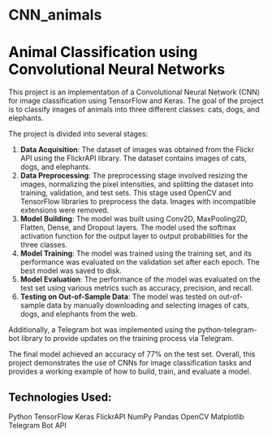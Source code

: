 # CNN_animals
# <font color=black>**Animal Classification using Convolutional Neural Networks**</font>
This project is an implementation of a Convolutional Neural Network (CNN) for image classification using TensorFlow and Keras. The goal of the project is to classify images of animals into three different classes: cats, dogs, and elephants.

The project is divided into several stages:

1. <font>**Data Acquisition**</font>: The dataset of images was obtained from the Flickr API using the FlickrAPI library. The dataset contains images of cats, dogs, and elephants.
2. <font>**Data Preprocessing**</font>: The preprocessing stage involved resizing the images, normalizing the pixel intensities, and splitting the dataset into training, validation, and test sets. This stage used OpenCV and TensorFlow libraries to preprocess the data. Images with incompatible extensions were removed.
3. <font>**Model Building**</font>: The model was built using Conv2D, MaxPooling2D, Flatten, Dense, and Dropout layers. The model used the softmax activation function for the output layer to output probabilities for the three classes.
4. <font>**Model Training**</font>: The model was trained using the training set, and its performance was evaluated on the validation set after each epoch. The best model was saved to disk.
5. <font>**Model Evaluation**</font>: The performance of the model was evaluated on the test set using various metrics such as accuracy, precision, and recall.
6. <font>**Testing on Out-of-Sample Data**</font>: The model was tested on out-of-sample data by manually downloading and selecting images of cats, dogs, and elephants from the web.

Additionally, a Telegram bot was implemented using the python-telegram-bot library to provide updates on the training process via Telegram.

The final model achieved an accuracy of 77% on the test set.
Overall, this project demonstrates the use of CNNs for image classification tasks and provides a working example of how to build, train, and evaluate a model.

## <font color=black>**Technologies Used:**</font>

Python
TensorFlow
Keras
FlickrAPI
NumPy
Pandas
OpenCV
Matplotlib
Telegram Bot API
